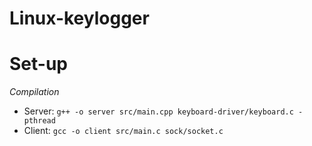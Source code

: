 # Linux-keylogger

# Set-up
*Compilation*
- Server:
`g++ -o server src/main.cpp keyboard-driver/keyboard.c -pthread`
- Client:
`gcc -o client src/main.c sock/socket.c`